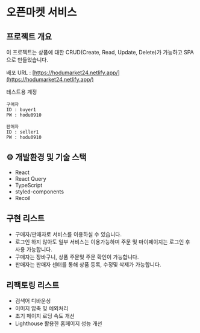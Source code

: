 # 오픈마켓 서비스

## 프로젝트 개요

이 프로젝트는 상품에 대한 CRUD(Create, Read, Update, Delete)가 가능하고 SPA으로 만들었습니다.<br>

배포 URL : [https://hodumarket24.netlify.app/](https://hodumarket24.netlify.app/)

테스트용 계정 <br>

```
구매자
ID : buyer1
PW : hodu0910

판매자
ID : seller1
PW : hodu0910
```

## ⚙️ 개발환경 및 기술 스택

- React
- React Query
- TypeScript
- styled-components
- Recoil

## 구현 리스트

- 구매자/판매자로 서비스를 이용하실 수 있습니다.
- 로그인 하지 않아도 일부 서비스는 이용가능하며 주문 및 마이페이지는 로그인 후 사용 가능합니다.
- 구매자는 장바구니, 상품 주문및 주문 확인이 가능합니다.
- 판매자는 판매자 센터를 통해 상품 등록, 수정및 삭제가 가능합니다.

## 리팩토링 리스트
- 검색어 디바운싱
- 이미지 압축 및 예외처리
- 초기 페이지 로딩 속도 개선
- Lighthouse 활용한 홈페이지 성능 개선
